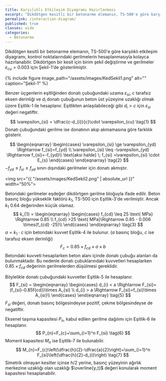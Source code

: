 ```yaml
---
title: Karşılıklı Etkileşim Diyagramı Hazırlanması
excerpt: "Dikdötgen kesitli bir betonarme elemanın, TS-500'e göre karşılıklı etkileşim diyagramı, kontrol noktalarındaki gerilmelerin hesaplanmasıyla kolayca hazırlanabilir."
permalink: /interaction-diagram/
published: true
classes: wide
categories:
  - Betonarme
---
```


Dikdötgen kesitli bir betonarme elemanın, TS-500'e göre karşılıklı etkileşim diyagramı, kontrol noktalarındaki gerilmelerin hesaplanmasıyla kolayca hazırlanabilir. Dikdörtgen bir kesit için birim şekil değiştirme ve gerilmeler $\varepsilon_{cu}=0.003$ için Şekil-1'de gösterilmiştir.

{% include figure image_path="/assets/images/KedSekil1.png" alt="" caption="Şekil-1" %}

Benzer üçgenlerin eşitliğinden donatı çubuğundaki uzama $\varepsilon_{si}$, $c$ tarafsız eksen derinliği ve  $d_{i}$ donatı çubuğunun beton üst yüzeyine uzaklığı olmak üzere Eşitlik-1 ile hesaplanır. Eşitlikten anlaşılabileceği gibi  $d_{i} > c$ için $\varepsilon_{si}$ değeri negatiftir.

$$
\varepsilon_{si} = \dfrac{c-d_{i}}{c}\cdot \varepsilon_{cu} \tag{1}
$$
Donatı çubuğundaki gerilme ise donatının akıp akmamasına göre farklılık gösterir.

$$
\begin{eqnarray}
\begin{cases}
\varepsilon_{si} \ge \varepsilon_{yd} \Rightarrow f_{si}=f_{yd} \\ 
\varepsilon_{si} \leq -\varepsilon_{yd} \Rightarrow f_{si}=-f_{yd}\\
\text{aksi halde} \; f_{si} =\varepsilon_{si} \cdot E_{s}
\end{cases}
\end{eqnarray} \tag{2}
$$
$-f_{yd} \leq f_{si} \leq f_{yd}$ sınırı dışındaki gerilmeler için donatı akmıştır.

<img src="{{ "/assets/images/KedSekil2.png" | absolute_url }}" width="50%">

Betondaki gerilmeler eşdeğer dikdörtgen gerilme bloğuyla ifade edilir. Beton basınç bloğu yükseklik faktörü $k_{1}$, TS-500 için Eşitlik-3'de verilmiştir. Ancak $k_1$ 0.64 değerinden küçük olamaz.
$$
k_{1} = \begin{eqnarray}
\begin{cases}
f_{cd} \leq 25 \text{ MPa} \Rightarrow 0.85 \\ 
f_{cd} >25 \text{ MPa}\Rightarrow 0.85 - 0.006 \times(f_{cd} -25)\\
\end{cases}
\end{eqnarray} \tag{3}
$$
$a=k_{1} \cdot c$ için betondaki kuvvet Eşitlik-4 ile bulunur. ($a$ basınç bloğu, $c$ ise tarafsız eksen derinliği)
$$
F_{c} = 0.85\times f_{cd} \times a \times b \tag{4}
$$
Betondaki kuvveti hesaplarken beton alanı içinde donatı çubuğu alanları da bulunmaktadır. Bu nedenle donatı çubuklarındaki kuvvetleri hesaplarken $0.85 \times f_{cd}$ değerinin gerilmelerden düşülmesi gereklidir.

Böylelikle donatı çubuğundaki kuvvetler Eşitlik-5 ile hesaplanır.
$$
F_{si} = \begin{eqnarray}
\begin{cases}
d_{i} < a \Rightarrow F_{si}=(f_{si}-0.85f{cd})\times A_{si} \\
d_{i} > a \Rightarrow F_{si}=f_{si}\times A_{si}\\
\end{cases}
\end{eqnarray} \tag{5}
$$
$F_{si}$ değeri, donatı basınç bölgesindeyse pozitif, çekme bölgesindeyse de negatiftir.

Eksenel taşıma kapasitesi $P_{n}$, kabul edilen gerilme dağılımı için Eşitlik-6 ile hesaplanır.
$$
P_{n}=F_{c}+\sum_{i=1}^n F_{si} \tag{6}
$$
Moment kapasitesi  $M_{n}$ ise Eşitlik-7 ile bulunabilir.
$$
M_{n}=F_{c}\left(\dfrac{h}{2}-\dfrac{a}{2}\right)+\sum_{i=1}^n F_{si}\left(\dfrac{h}{2}-d_{i}\right) \tag{7}
$$
Simetrik olmayan kesitler içinse $h/2$ yerine, basınç yüzeyinin ağırlık merkezine uzaklığı olan uzaklığı  $\overline{y_t}$ değeri konularak moment kapasitesi hesaplanabilir.

